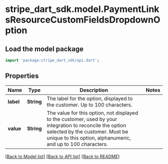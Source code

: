 # stripe_dart_sdk.model.PaymentLinksResourceCustomFieldsDropdownOption

## Load the model package
```dart
import 'package:stripe_dart_sdk/api.dart';
```

## Properties
Name | Type | Description | Notes
------------ | ------------- | ------------- | -------------
**label** | **String** | The label for the option, displayed to the customer. Up to 100 characters. | 
**value** | **String** | The value for this option, not displayed to the customer, used by your integration to reconcile the option selected by the customer. Must be unique to this option, alphanumeric, and up to 100 characters. | 

[[Back to Model list]](../README.md#documentation-for-models) [[Back to API list]](../README.md#documentation-for-api-endpoints) [[Back to README]](../README.md)


